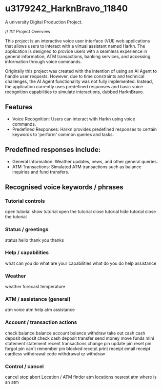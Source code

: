# u3179242_HarknBravo_11840
A university Digital Production Project.

// ## Project Overview

This project is an interactive voice user interface (VUI) web applications that allows users to interact with a virtual assistant named Harkn. The application is designed to provide users with a seamless experience in general information, ATM transactions, banking services, and accessing information through voice commands.

Originally this project was created with the intention of using an AI Agent to handle user requests. However, due to time constraints and technical challenges, the AI Agent functionality was not fully implemented. Instead, the application currently uses predefined responses and basic voice recognition capabilities to simulate interactions, dubbed HarknBravo.


## Features
- Voice Recognition: Users can interact with Harkn using voice commands.
- Predefined Responses: Harkn provides predefined responses to certain keywords to 'perform' common queries and tasks.

## Predefined responses include:
- General Information: Weather updates, news, and other general queries.
- ATM Transactions: Simulated ATM transactions such as balance inquiries and fund transfers.

## Recognised voice keywords / phrases
### Tutorial controls
open tutorial
show tutorial
open the tutorial
close tutorial
hide tutorial
close the tutorial

### Status / greetings
status
hello
thank you
thanks

### Help / capabilities
what can you do
what are your capabilities
what do you do
help
assistance

### Weather
weather
forecast
temperature

### ATM / assistance (general)
atm voice
atm help
atm assistance

### Account / transaction actions
check balance
balance
account balance
withdraw
take out cash
cash
deposit
deposit check
cash deposit
transfer
send money
move funds
mini statement
statement
recent transactions
change pin
update pin
reset pin
forgot pin
can't remember pin
blocked
receipt
print receipt
email receipt
cardless withdrawal
code withdrawal
qr withdraw

### Control / cancel
cancel
stop
abort
Location / ATM finder
atm locations
nearest atm
where is an atm



